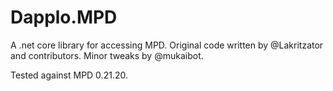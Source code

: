 # Dapplo.MPD

A .net core library for accessing MPD. Original code written by @Lakritzator and contributors. Minor tweaks by @mukaibot.

Tested against MPD 0.21.20.
